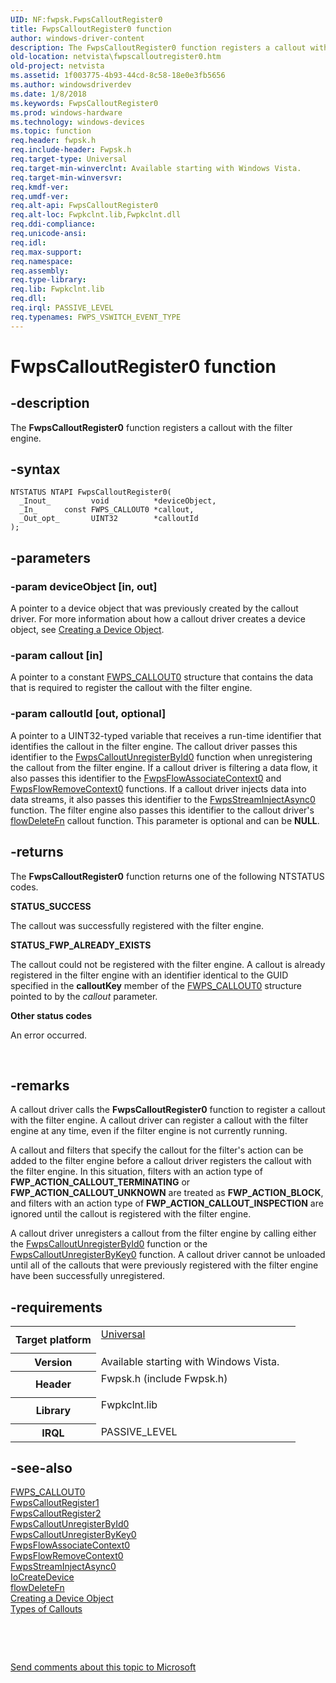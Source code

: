 ```yaml
---
UID: NF:fwpsk.FwpsCalloutRegister0
title: FwpsCalloutRegister0 function
author: windows-driver-content
description: The FwpsCalloutRegister0 function registers a callout with the filter engine.Note  FwpsCalloutRegister0 is the specific version of FwpsCalloutRegister used in Windows Vista and later.
old-location: netvista\fwpscalloutregister0.htm
old-project: netvista
ms.assetid: 1f003775-4b93-44cd-8c58-18e0e3fb5656
ms.author: windowsdriverdev
ms.date: 1/8/2018
ms.keywords: FwpsCalloutRegister0
ms.prod: windows-hardware
ms.technology: windows-devices
ms.topic: function
req.header: fwpsk.h
req.include-header: Fwpsk.h
req.target-type: Universal
req.target-min-winverclnt: Available starting with Windows Vista.
req.target-min-winversvr: 
req.kmdf-ver: 
req.umdf-ver: 
req.alt-api: FwpsCalloutRegister0
req.alt-loc: Fwpkclnt.lib,Fwpkclnt.dll
req.ddi-compliance: 
req.unicode-ansi: 
req.idl: 
req.max-support: 
req.namespace: 
req.assembly: 
req.type-library: 
req.lib: Fwpkclnt.lib
req.dll: 
req.irql: PASSIVE_LEVEL
req.typenames: FWPS_VSWITCH_EVENT_TYPE
---
```


# FwpsCalloutRegister0 function



## -description
The 
  <b>FwpsCalloutRegister0</b> function registers a callout with the filter engine.



## -syntax

````
NTSTATUS NTAPI FwpsCalloutRegister0(
  _Inout_         void          *deviceObject,
  _In_      const FWPS_CALLOUT0 *callout,
  _Out_opt_       UINT32        *calloutId
);
````


## -parameters

### -param deviceObject [in, out]

A pointer to a device object that was previously created by the callout driver. For more
     information about how a callout driver creates a device object, see 
     <a href="https://msdn.microsoft.com/library/windows/hardware/ff542862">Creating a Device Object</a>.


### -param callout [in]

A pointer to a constant 
     <a href="..\fwpsk\ns-fwpsk-fwps_callout0_.md">FWPS_CALLOUT0</a> structure that contains the
     data that is required to register the callout with the filter engine.


### -param calloutId [out, optional]

A pointer to a UINT32-typed variable that receives a run-time identifier that identifies the
     callout in the filter engine. The callout driver passes this identifier to the 
     <a href="..\fwpsk\nf-fwpsk-fwpscalloutunregisterbyid0.md">FwpsCalloutUnregisterById0</a> function when unregistering the callout from the filter engine. If a
     callout driver is filtering a data flow, it also passes this identifier to the 
     <a href="..\fwpsk\nf-fwpsk-fwpsflowassociatecontext0.md">FwpsFlowAssociateContext0</a> and 
     <a href="..\fwpsk\nf-fwpsk-fwpsflowremovecontext0.md">FwpsFlowRemoveContext0</a> functions.
     If a callout driver injects data into data streams, it also passes this identifier to the 
     <a href="..\fwpsk\nf-fwpsk-fwpsstreaminjectasync0.md">FwpsStreamInjectAsync0</a> function. 
     The filter engine also passes this
     identifier to the callout driver's 
     <a href="..\fwpsk\nc-fwpsk-fwps_callout_flow_delete_notify_fn0.md">flowDeleteFn</a> callout function. This
     parameter is optional and can be <b>NULL</b>.


## -returns
The 
     <b>FwpsCalloutRegister0</b> function returns one of the following NTSTATUS codes.
<dl>
<dt><b>STATUS_SUCCESS</b></dt>
</dl>The callout was successfully registered with the filter engine.
<dl>
<dt><b>STATUS_FWP_ALREADY_EXISTS</b></dt>
</dl>The callout could not be registered with the filter engine. A callout is already registered in
       the filter engine with an identifier identical to the GUID specified in the 
       <b>calloutKey</b> member of the 
       <a href="..\fwpsk\ns-fwpsk-fwps_callout0_.md">FWPS_CALLOUT0</a> structure pointed to by the 
       <i>callout</i> parameter.
<dl>
<dt><b>Other status codes</b></dt>
</dl>An error occurred.

 


## -remarks
A callout driver calls the 
    <b>FwpsCalloutRegister0</b> function to register a callout with the filter engine. A callout driver can
    register a callout with the filter engine at any time, even if the filter engine is not currently
    running.

A callout and filters that specify the callout for the filter's action can be added to the filter
    engine before a callout driver registers the callout with the filter engine. In this situation, filters
    with an action type of <b>FWP_ACTION_CALLOUT_TERMINATING</b> or <b>FWP_ACTION_CALLOUT_UNKNOWN</b> are treated as
    <b>FWP_ACTION_BLOCK</b>, and filters with an action type of <b>FWP_ACTION_CALLOUT_INSPECTION</b> are ignored until the
    callout is registered with the filter engine.

A callout driver unregisters a callout from the filter engine by calling either the 
    <a href="..\fwpsk\nf-fwpsk-fwpscalloutunregisterbyid0.md">
    FwpsCalloutUnregisterById0</a> function or the 
    <a href="..\fwpsk\nf-fwpsk-fwpscalloutunregisterbykey0.md">
    FwpsCalloutUnregisterByKey0</a> function. A callout driver cannot be unloaded until all of the callouts
    that were previously registered with the filter engine have been successfully unregistered.


## -requirements
<table>
<tr>
<th width="30%">
Target platform

</th>
<td width="70%">
<dl>
<dt><a href="http://go.microsoft.com/fwlink/p/?linkid=531356" target="_blank">Universal</a></dt>
</dl>
</td>
</tr>
<tr>
<th width="30%">
Version

</th>
<td width="70%">
Available starting with Windows Vista.

</td>
</tr>
<tr>
<th width="30%">
Header

</th>
<td width="70%">
<dl>
<dt>Fwpsk.h (include Fwpsk.h)</dt>
</dl>
</td>
</tr>
<tr>
<th width="30%">
Library

</th>
<td width="70%">
<dl>
<dt>Fwpkclnt.lib</dt>
</dl>
</td>
</tr>
<tr>
<th width="30%">
IRQL

</th>
<td width="70%">
PASSIVE_LEVEL

</td>
</tr>
</table>

## -see-also
<dl>
<dt>
<a href="..\fwpsk\ns-fwpsk-fwps_callout0_.md">FWPS_CALLOUT0</a>
</dt>
<dt>
<a href="..\fwpsk\nf-fwpsk-fwpscalloutregister1.md">FwpsCalloutRegister1</a>
</dt>
<dt>
<a href="..\fwpsk\nf-fwpsk-fwpscalloutregister2.md">FwpsCalloutRegister2</a>
</dt>
<dt>
<a href="..\fwpsk\nf-fwpsk-fwpscalloutunregisterbyid0.md">FwpsCalloutUnregisterById0</a>
</dt>
<dt>
<a href="..\fwpsk\nf-fwpsk-fwpscalloutunregisterbykey0.md">FwpsCalloutUnregisterByKey0</a>
</dt>
<dt>
<a href="..\fwpsk\nf-fwpsk-fwpsflowassociatecontext0.md">FwpsFlowAssociateContext0</a>
</dt>
<dt>
<a href="..\fwpsk\nf-fwpsk-fwpsflowremovecontext0.md">FwpsFlowRemoveContext0</a>
</dt>
<dt>
<a href="..\fwpsk\nf-fwpsk-fwpsstreaminjectasync0.md">FwpsStreamInjectAsync0</a>
</dt>
<dt>
<a href="..\wdm\nf-wdm-iocreatedevice.md">IoCreateDevice</a>
</dt>
<dt>
<a href="..\fwpsk\nc-fwpsk-fwps_callout_flow_delete_notify_fn0.md">flowDeleteFn</a>
</dt>
<dt>
<a href="https://msdn.microsoft.com/library/windows/hardware/ff542862">Creating a Device Object</a>
</dt>
<dt>
<a href="https://msdn.microsoft.com/d9539403-7657-4e95-8791-309673d1207d">Types of Callouts</a>
</dt>
</dl>
 

 

<a href="mailto:wsddocfb@microsoft.com?subject=Documentation%20feedback [netvista\netvista]:%20FwpsCalloutRegister0 function%20 RELEASE:%20(1/8/2018)&amp;body=%0A%0APRIVACY STATEMENT%0A%0AWe use your feedback to improve the documentation. We don't use your email address for any other purpose, and we'll remove your email address from our system after the issue that you're reporting is fixed. While we're working to fix this issue, we might send you an email message to ask for more info. Later, we might also send you an email message to let you know that we've addressed your feedback.%0A%0AFor more info about Microsoft's privacy policy, see http://privacy.microsoft.com/en-us/default.aspx." title="Send comments about this topic to Microsoft">Send comments about this topic to Microsoft</a>

